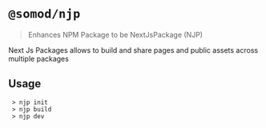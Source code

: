 # `@somod/njp`

> Enhances NPM Package to be NextJsPackage (NJP)

Next Js Packages allows to build and share pages and public assets across multiple packages

## Usage

```SH
 > njp init
 > njp build
 > njp dev

```

